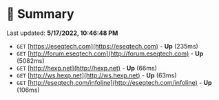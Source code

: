 # 📖 Summary
Last updated: **5/17/2022, 10:46:48 PM**

- `GET` [https://eseqtech.com](https://eseqtech.com) - **Up** (235ms)
- `GET` [http://forum.eseqtech.com](http://forum.eseqtech.com) - **Up** (5082ms)
- `GET` [http://hexp.net](http://hexp.net) - **Up** (66ms)
- `GET` [http://ws.hexp.net](http://ws.hexp.net) - **Up** (63ms)
- `GET` [http://eseqtech.com/infoline](http://eseqtech.com/infoline) - **Up** (106ms)
